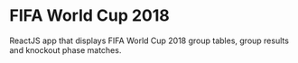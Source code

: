 # FIFA World Cup 2018

ReactJS app that displays FIFA World Cup 2018 group tables, group results and knockout phase matches.
